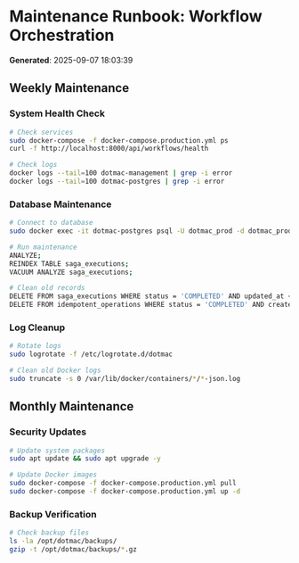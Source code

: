 # Maintenance Runbook: Workflow Orchestration
**Generated**: 2025-09-07 18:03:39

## Weekly Maintenance

### System Health Check
```bash
# Check services
sudo docker-compose -f docker-compose.production.yml ps
curl -f http://localhost:8000/api/workflows/health

# Check logs
docker logs --tail=100 dotmac-management | grep -i error
docker logs --tail=100 dotmac-postgres | grep -i error
```

### Database Maintenance
```bash
# Connect to database
sudo docker exec -it dotmac-postgres psql -U dotmac_prod -d dotmac_production

# Run maintenance
ANALYZE;
REINDEX TABLE saga_executions;
VACUUM ANALYZE saga_executions;

# Clean old records
DELETE FROM saga_executions WHERE status = 'COMPLETED' AND updated_at < NOW() - INTERVAL '30 days';
DELETE FROM idempotent_operations WHERE status = 'COMPLETED' AND created_at < NOW() - INTERVAL '7 days';
```

### Log Cleanup
```bash
# Rotate logs
sudo logrotate -f /etc/logrotate.d/dotmac

# Clean old Docker logs
sudo truncate -s 0 /var/lib/docker/containers/*/*-json.log
```

## Monthly Maintenance

### Security Updates
```bash
# Update system packages
sudo apt update && sudo apt upgrade -y

# Update Docker images
sudo docker-compose -f docker-compose.production.yml pull
sudo docker-compose -f docker-compose.production.yml up -d
```

### Backup Verification
```bash
# Check backup files
ls -la /opt/dotmac/backups/
gzip -t /opt/dotmac/backups/*.gz
```
